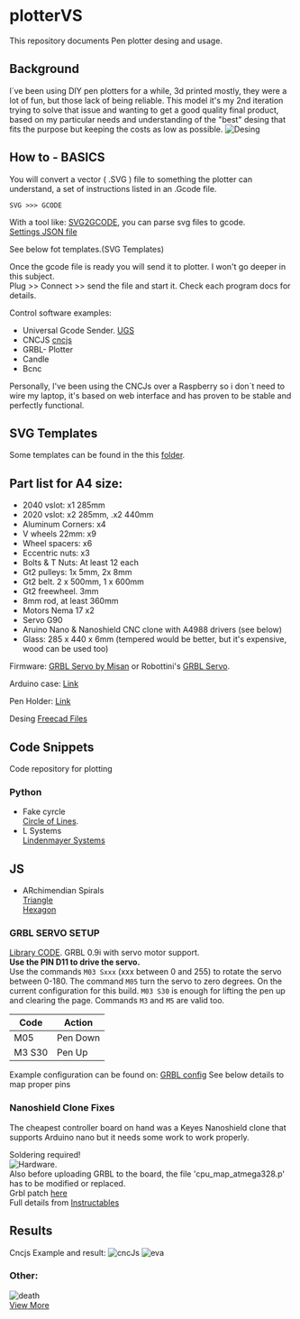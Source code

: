# plotterVS
This repository documents Pen plotter desing and usage.

## Background

I´ve been using DIY pen plotters for a while, 3d printed mostly, they were a lot of fun, but those lack of being reliable. This model it's my 2nd iteration trying to solve that issue and wanting to get a good quality final product, based on my particular needs and understanding of the "best" desing that fits the purpose but keeping the costs as low as possible. 
![Desing](/doc/img/freecad.png)

## How to - BASICS

You will convert a vector ( .SVG ) file to something the plotter can understand, a set of instructions listed in an .Gcode file.

`SVG >>> GCODE`

With a tool like: [SVG2GCODE](https://sameer.github.io/svg2gcode/), you can parse svg files to gcode.     
[Settings JSON file](./Plotter/clean/svg2gcode/svg2gcode_settings.json)   

See below fot templates.(SVG Templates)

Once the gcode file is ready you will send it to plotter. I won't go deeper in this subject.    
Plug >> Connect >> send the file and start it. Check each program docs for details.

Control software examples:
+ Universal Gcode Sender. [UGS](https://winder.github.io/ugs_website/) 
+ CNCJS [cncjs](https://cnc.js.org/)
+ GRBL- Plotter
+ Candle
+ Bcnc

Personally, I've been using the CNCJs over a Raspberry so i don´t need to wire my laptop, it's based on web interface and has proven to be stable and perfectly functional.

## SVG Templates
Some templates can be found in the this [folder](./Plotter/clean/templates).

## Part list for A4 size:
* 2040 vslot: x1 285mm
* 2020 vslot: x2 285mm, .x2 440mm
* Aluminum Corners: x4
* V wheels 22mm: x9 
* Wheel spacers: x6
* Eccentric nuts: x3
* Bolts & T Nuts: At least 12 each
* Gt2 pulleys: 1x 5mm, 2x 8mm
* Gt2 belt. 2 x 500mm, 1 x 600mm
* Gt2 freewheel. 3mm
* 8mm rod, at least 360mm
* Motors Nema 17 x2
* Servo G90
* Aruino Nano & Nanoshield CNC clone with A4988 drivers  (see below)
* Glass: 285 x 440 x 6mm (tempered would be better, but it's expensive, wood can be used too)

Firmware: [GRBL Servo by Misan](https://github.com/misan/grbl-servo) or Robottini's [GRBL Servo](https://github.com/robottini/grbl-servo).

Arduino case: [Link](https://www.thingiverse.com/thing:2379541)

Pen Holder: [Link](https://www.thingiverse.com/thing:3810653/files)

Desing [Freecad Files](./Plotter/2024/2024_complete.FCStd)






## Code Snippets
Code repository for plotting
### Python 
+ Fake cyrcle   
[Circle of Lines](./code/python/fakeCircle/fakeCircle.md).
+ L Systems   
[Lindenmayer Systems](./code/python/lindenmayerSystems/lindenmayerSystems.md)

## JS
+ ARchimendian Spirals    
[Triangle](./code/js/walk/Archimedian_forms/triangle.js)    
[Hexagon](./code/js/walk/Archimedian_forms/hexagon.js)    

### GRBL SERVO SETUP

[Library CODE](https://github.com/robottini/grbl-servo).
  GRBL 0.9i with servo motor support.     
  **Use the PIN D11 to drive the servo.**     
  Use the commands `M03 Sxxx` (xxx between 0 and 255) to rotate the servo between 0-180. The command ``M05`` turn the servo to zero degrees.
  On the current configuration for this build. `M03 S30` is enough for lifting the pen up and clearing the page.
  Commands `M3` and `M5` are valid too.   

| Code     | Action  |
|----------|---------|
| M05      | Pen Down|
| M3 S30   | Pen Up  |

Example configuration can be found on:
[GRBL config](./Plotter/clean/grbl/grbl_config.md)
See below details to map proper pins

### Nanoshield Clone Fixes 
The cheapest controller board on hand was a Keyes Nanoshield clone that supports Arduino nano but it needs some work to work properly.

Soldering required!   
![Hardware](./Board/Nanoshield_fix/1f8ae48a1b131c805a285fbbfe42a4002302eb94_2_500x453.jpeg).    
Also before uploading GRBL to the board, the file 'cpu_map_atmega328.p' has to be modified or replaced.   
Grbl patch [here](./Board/Nanoshield_fix/cpu_map_atmega328p.h)    
Full details from [Instructables](https://www.instructables.com/Fix-Cloned-Arduino-NANO-CNC-Shield/)

## Results 
Cncjs Example and result:
![cncJs](./img/cncjs.png) 
![eva](./img/e01.jpeg)        

### Other:
![death](./img/death.jpeg)        
[View More](./img/) 
